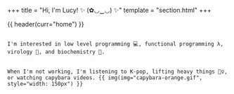 +++
title = "Hi, I'm Lucy! ✨ (✿◡‿◡) ✨"
template = "section.html"
+++

{{ header(curr="home") }}

<div>
<code class="landing">
I'm interested in low level programming 💻, functional programming λ, virology 🦠, and biochemistry 🧬.
</code>
</div>
<br>
<div>
<code class="landing">
When I'm not working, I'm listening to K-pop, lifting heavy things 🏋️‍♀️, or watching capybara videos. {{ img(img="capybara-orange.gif", style="width: 150px") }}
</code>
</div>
